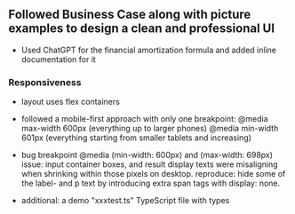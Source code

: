 ## Followed Business Case along with picture examples to design a clean and professional UI

- Used ChatGPT for the financial amortization formula and added inline documentation for it

### Responsiveness

- layout uses flex containers
- followed a mobile-first approach with only one breakpoint:
  @media max-width 600px (everything up to larger phones)
  @media min-width 601px (everything starting from smaller tablets and increasing)
- bug breakpoint
  @media (min-width: 600px) and (max-width: 698px)
  issue: input container boxes, and result display texts were misaligning when shrinking within those pixels on desktop.
  reproduce: hide some of the label- and p text by introducing extra span tags with display: none.

- additional: a demo "xxxtest.ts" TypeScript file with types
